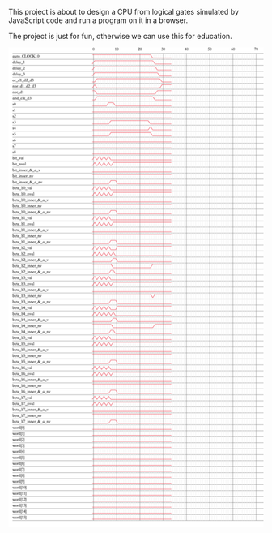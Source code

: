 This project is about to design a CPU from logical gates simulated by JavaScript code and run a program on it in a browser.

The project is just for fun, otherwise we can use this for education. 

![sequence](snapshots/sequence.png "")
